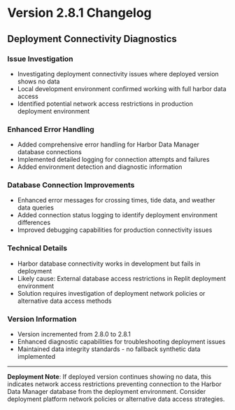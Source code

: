 # Version 2.8.1 Changelog

## Deployment Connectivity Diagnostics

### Issue Investigation
- Investigating deployment connectivity issues where deployed version shows no data
- Local development environment confirmed working with full harbor data access
- Identified potential network access restrictions in production deployment environment

### Enhanced Error Handling
- Added comprehensive error handling for Harbor Data Manager database connections
- Implemented detailed logging for connection attempts and failures
- Added environment detection and diagnostic information

### Database Connection Improvements
- Enhanced error messages for crossing times, tide data, and weather data queries
- Added connection status logging to identify deployment environment differences
- Improved debugging capabilities for production connectivity issues

### Technical Details
- Harbor database connectivity works in development but fails in deployment
- Likely cause: External database access restrictions in Replit deployment environment
- Solution requires investigation of deployment network policies or alternative data access methods

### Version Information
- Version incremented from 2.8.0 to 2.8.1
- Enhanced diagnostic capabilities for troubleshooting deployment issues
- Maintained data integrity standards - no fallback synthetic data implemented

---

**Deployment Note**: If deployed version continues showing no data, this indicates network access restrictions preventing connection to the Harbor Data Manager database from the deployment environment. Consider deployment platform network policies or alternative data access strategies.